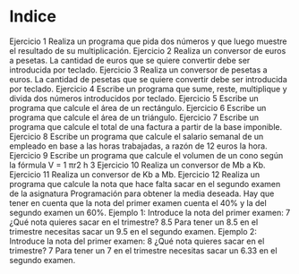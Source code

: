 # Indice
Ejercicio 1
Realiza un programa que pida dos números y que luego muestre el resultado
de su multiplicación.
Ejercicio 2
Realiza un conversor de euros a pesetas. La cantidad de euros que se quiere
convertir debe ser introducida por teclado.
Ejercicio 3
Realiza un conversor de pesetas a euros. La cantidad de pesetas que se quiere
convertir debe ser introducida por teclado.
Ejercicio 4
Escribe un programa que sume, reste, multiplique y divida dos números
introducidos por teclado.
Ejercicio 5
Escribe un programa que calcule el área de un rectángulo.
Ejercicio 6
Escribe un programa que calcule el área de un triángulo.
Ejercicio 7
Escribe un programa que calcule el total de una factura a partir de la base
imponible.
Ejercicio 8
Escribe un programa que calcule el salario semanal de un empleado en base a
las horas trabajadas, a razón de 12 euros la hora.
Ejercicio 9
Escribe un programa que calcule el volumen de un cono según la fórmula V =
1
πr2 h
3
Ejercicio 10
Realiza un conversor de Mb a Kb.
Ejercicio 11
Realiza un conversor de Kb a Mb.
Ejercicio 12
Realiza un programa que calcule la nota que hace falta sacar en el segundo
examen de la asignatura Programación para obtener la media deseada. Hay
que tener en cuenta que la nota del primer examen cuenta el 40% y la del
segundo examen un 60%.
Ejemplo 1:
Introduce la nota del primer examen: 7
¿Qué nota quieres sacar en el trimestre? 8.5
Para tener un 8.5 en el trimestre necesitas sacar un 9.5 en el segundo examen.
Ejemplo 2:
Introduce la nota del primer examen: 8
¿Qué nota quieres sacar en el trimestre? 7
Para tener un 7 en el trimestre necesitas sacar un 6.33 en el segundo examen.
